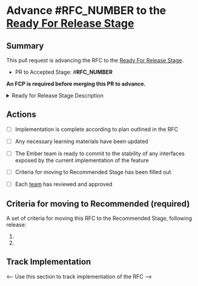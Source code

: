 # Advance #__RFC_NUMBER__ to the [Ready For Release Stage](https://github.com/emberjs/rfcs#ready-for-release)

## Summary

This pull request is advancing the RFC to the [Ready For Release Stage](https://github.com/emberjs/rfcs#ready-for-release).

- PR to Accepted Stage: #__RFC_NUMBER__ 

**An FCP is required before merging this PR to advance.**


<details>
  <summary>Ready for Release Stage Description</summary>
This stage is complete when the implementation is complete according to plan 
outlined in the RFC, and is in harmony with any changes in Ember that have 
occurred since the RFC was first written. This includes any necessary learning 
materials. At this stage, features or deprecations may be available for use 
behind a feature flag, or with an optional package, etc.

For codebase changes, there are no open questions that are anticipated to 
require breaking changes; the Ember team is ready to commit to the stability of 
any interfaces exposed by the current implementation of the feature.

This stage should include a list of criteria for determining when the proposal can be considered Recommended after being Released.

An FCP is required to move into this stage.

Each Ember core team will be requested as a reviewer on the PR to move into this stage. A representative of each team adds a review. If a team does not respond to the request, and after the conclusion of the FCP, it is assumed that the release may proceed.
</details>

## Actions

- [ ] Implementation is complete according to plan outlined in the RFC
- [ ] Any necessary learning materials have been updated
- [ ] The Ember team is ready to commit to the stability of
  any interfaces exposed by the current implementation of the feature 
- [ ] Criteria for moving to Recommended Stage has been filled out
- [ ] Each [team](https://github.com/emberjs/rfcs#teams) has reviewed and approved


## Criteria for moving to Recommended (required)

A set of criteria for moving this RFC to the Recommended Stage, following release:

1. 
2. 

## Track Implementation

<-- Use this section to track implementation of the RFC -->
